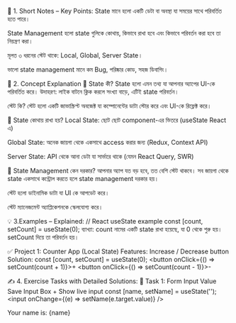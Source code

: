 📌 1. Short Notes – Key Points:
State মানে হলো একটি ডেটা বা অবস্থা যা সময়ের সাথে পরিবর্তিত হতে পারে।

State Management হলো state গুলিকে কোথায়, কিভাবে রাখা হবে এবং কিভাবে পরিবর্তন করা হবে তা নিয়ন্ত্রণ করা।

মূলত ৩ ধরনের স্টেট থাকে: Local, Global, Server State।

ভালো state management মানে কম Bug, পরিষ্কার কোড, সহজ ডিবাগিং।

📘 2. Concept Explanation
🔸 State কী?
State হলো এমন তথ্য যা আপনার অ্যাপের UI-কে পরিবর্তিত করে। উদাহরণ: লাইক বাটনে ক্লিক করলে সংখ্যা বাড়ে, এটিই state পরিবর্তন।

স্টেট কি?
স্টেট হলো একটি জাভাস্ক্রিপ্ট অবজেক্ট যা কম্পোনেন্টের ডাটা স্টোর করে এবং UI-কে রিফ্লেক্ট করে।

🔸 State কোথায় রাখা হয়?
Local State: ছোট ছোট component-এর ভিতরে (useState React এ)

Global State: অনেক জায়গা থেকে একসাথে access করার জন্য (Redux, Context API)

Server State: API থেকে আনা ডেটা যা সার্ভারে থাকে (যেমন React Query, SWR)

🔸 State Management কেন দরকার?
আপনার অ্যাপ যত বড় হবে, তত বেশি স্টেট থাকবে। সব জায়গা থেকে state একসাথে কন্ট্রোল করতে হলে state management দরকার হয়।

স্টেট হলো ডাইনামিক ডাটা যা UI কে আপডেট করে।

স্টেট ম্যানেজমেন্ট অ্যাপ্লিকেশনকে স্কেলযোগ্য করে।

💡 3.Examples – Explained:
// React useState example
const [count, setCount] = useState(0);
ব্যাখ্যা: count নামের একটি state রাখা হয়েছে, যা 0 থেকে শুরু হয়। setCount দিয়ে তা পরিবর্তন হয়।

✅ Project 1: Counter App (Local State)
Features: Increase / Decrease button
Solution:
const [count, setCount] = useState(0);
<button onClick={() => setCount(count + 1)}>+</button>
<button onClick={() => setCount(count - 1)}>-</button>

✍️ 4. Exercise Tasks with Detailed Solutions:
🔹 Task 1: Form Input Value Save
Input Box + Show live input
const [name, setName] = useState('');
<input onChange={(e) => setName(e.target.value)} />
<p>Your name is: {name}</p>




